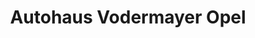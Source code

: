 ---
title: "Autohaus Vodermayer Opel"
url: /prien-am-chiemsee/autohaus-vodermayer-opel/
shop: Autohaus
---